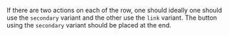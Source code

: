 If there are two actions on each of the row, one should ideally one should use the `secondary` variant and the other use the `link` variant. The button using the `secondary` variant should be placed at the end.
